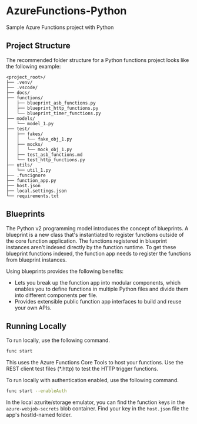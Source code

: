 # AzureFunctions-Python
Sample Azure Functions project with Python

## Project Structure
The recommended folder structure for a Python functions project looks like the following example:
```text
<project_root>/
├── .venv/
├── .vscode/
├── docs/
├── functions/
│   ├── blueprint_asb_functions.py
│   ├── blueprint_http_functions.py
│   └── blueprint_timer_functions.py
├── models/
│   └── model_1.py
├── test/
│   ├── fakes/
│   │   └── fake_obj_1.py
│   ├── mocks/
│   │   └── mock_obj_1.py
│   ├── test_asb_functions.md
│   └── test_http_functions.py
├── utils/
│   └── util_1.py
├── .funcignore
├── function_app.py
├── host.json
├── local.settings.json
└── requirements.txt
```

## Blueprints
The Python v2 programming model introduces the concept of blueprints. A blueprint is a new class that's instantiated to register functions outside of the core function application. The functions registered in blueprint instances aren't indexed directly by the function runtime. To get these blueprint functions indexed, the function app needs to register the functions from blueprint instances.

Using blueprints provides the following benefits:

- Lets you break up the function app into modular components, which enables you to define functions in multiple Python files and divide them into different components per file.
- Provides extensible public function app interfaces to build and reuse your own APIs.

## Running Locally

To run locally, use the following command.
```bash
func start
```
This uses the Azure Functions Core Tools to host your functions. Use the REST client test files (*.http) to test the HTTP trigger functions.

To run locally with authentication enabled, use the following command.
```bash
func start --enableAuth
```
In the local azurite/storage emulator, you can find the function keys in the `azure-webjob-secrets` blob container. Find your key in the `host.json` file the app's hostId-named folder.
